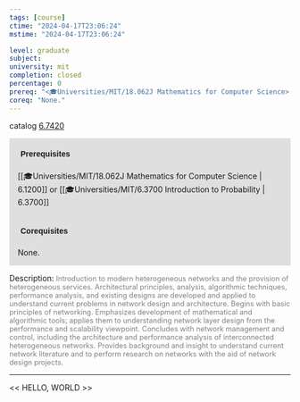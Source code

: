 ```yaml
---
tags: [course]
ctime: "2024-04-17T23:06:24"
mstime: "2024-04-17T23:06:24"

level: graduate
subject: 
university: mit
completion: closed
percentage: 0
prereq: "<🎓Universities/MIT/18.062J Mathematics for Computer Science> or <🎓Universities/MIT/6.3700 Introduction to Probability>"
coreq: "None."
---
```


catalog [6.7420](http://student.mit.edu/catalog/m6c.html#6.7420)

<span style="display: block; padding: 15px; background-color: rgb(100, 100, 100, 0.2);"><font id="m_prereq3390_0" style="display: block; font-family: Arial, sans-serif; font-weight: bold; padding: 5px">Prerequisites</font><br><span id="prereq3390_0">[[🎓Universities/MIT/18.062J Mathematics for Computer Science | 6.1200]] or [[🎓Universities/MIT/6.3700 Introduction to Probability | 6.3700]]</span></span>
<span style="display: block; padding: 15px; background-color: rgb(100, 100, 100, 0.2);"><font id="m_coreq3390_0" style="display: block; font-family: Arial, sans-serif; font-weight: bold; padding: 5px">Corequisites</font><br><span id="coreq3390_0">None.</span></span>

<font style="">Description:</font>
<font style="color: grey; font-size: 0.8rem;">Introduction to modern heterogeneous networks and the provision of heterogeneous services. Architectural principles, analysis, algorithmic techniques, performance analysis, and existing designs are developed and applied to understand current problems in network design and architecture. Begins with basic principles of networking. Emphasizes development of mathematical and algorithmic tools; applies them to understanding network layer design from the performance and scalability viewpoint. Concludes with network management and control, including the architecture and performance analysis of interconnected heterogeneous networks. Provides background and insight to understand current network literature and to perform research on networks with the aid of network design projects.</font>



---

<< HELLO, WORLD >>
